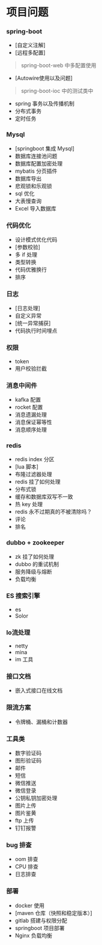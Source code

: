 # 项目问题

### spring-boot
- [自定义注解]
- [远程多配置]
> spring-boot-web 中多配置使用
- [Autowire使用以及问题]
> spring-boot-ioc 中的测试类中
- spring 事务以及传播机制
- 分布式事务
- 定时任务

### Mysql
- [springboot 集成 Mysql]
- 数据库连接池问题
- 数据库配置加密处理
- mybatis 分页插件
- 数据库导出
- 悲观锁和乐观锁
- sql 优化
- 大表慢查询
- Excel 导入数据库

### 代码优化
- 设计模式优化代码
- [参数校验]
- 多 if 处理
- 类型转换
- 代码优雅换行
- 排序

### 日志
- [日志处理]
- 自定义异常 
- [统一异常捕获]
- 代码执行时间埋点

### 权限
- token
- 用户校验拦截

### 消息中间件
- kafka 配置
- rocket 配置
- 消息遗漏处理
- 消息保证幂等性
- 消息顺序处理

### redis
- redis index 分区
- [lua 脚本]
- 布隆过滤器处理
- redis 挂了如何处理
- 分布式锁
- 缓存和数据库双写不一致
- 热 key 处理
- redis 永不过期真的不被清除吗？
- 评论 
- 排名

### dubbo + zookeeper
- zk 挂了如何处理
- dubbo 的重试机制
- 服务降级与熔断
- 负载均衡

### ES 搜索引擎
- es
- Solor

### Io流处理
- netty
- mina
- im 工具


### 接口文档
- 嵌入式接口在线文档

### 限流方案
- 令牌桶、漏桶和计数器

### 工具类
- 数字验证码
- 图形验证码
- 邮件
- 短信
- 微信推送
- 微信登录
- 公钥私钥加密处理
- 图片上传
- 图片鉴黄
- ftp 上传
- 钉钉报警

### bug 排查
- oom 排查
- CPU 排查
- 日志排查

### 部署
- docker 使用
- [maven 仓库（快照和稳定版本）]
- gitlab 搭建与权限分配
- springboot 项目部署
- Nginx 负载均衡




















